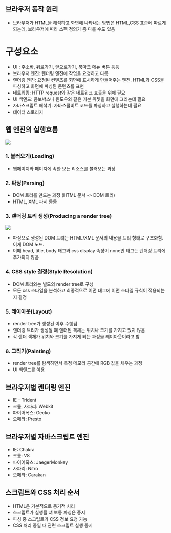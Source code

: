 브라우저 동작 원리
---

* 브라우저가 HTML을 해석하고 화면에 나타내는 방법은 HTML,CSS 표준에 따르게 되는데, 브라우저에 따라 스펙 정의가 좀 다를 수도 있음

# 구성요소
* UI : 주소바, 뒤로가기, 앞으로가기, 북마크 메뉴 버튼 등등
* 브라우저 엔진: 렌더링 엔진에 작업을 요청하고 다룸
* 렌더링 엔진: 요청된 컨텐츠를 회면에 표시하게 만들어주는 엔진. HTML과 CSS을 파싱하고 화면에 파싱된 콘텐츠를 표현
* 네트워킹: HTTP request와 같은 네트워크 호출을 위해 필요
* UI 백엔드: 콤보박스나 윈도우와 같은 기본 위젯을 화면에 그리는데 필요
* 자바스크립트 해석기: 자바스클비트 코드를 파싱하고 실행하는데 필요
* 데이터 스토리지

## 웹 엔진의 실행흐름

![](https://image.slidesharecdn.com/web-browserarchitecture-150609231155-lva1-app6892/95/web-browser-architecture-19-638.jpg?cb=1433891674)

### 1. 불러오기(Loading)
* 웹페이지와 페이지에 속한 모든 리소스를 불러오는 과정

### 2. 파싱(Parsing)
* DOM 트리를 만드는 과정 (HTML 문서 -> DOM 트리)
* HTML, XML 파서 등등

### 3. 렌더링 트리 생성(Producing a render tree)

![](https://cdn-images-1.medium.com/max/1200/1*Z32YHoZNEgAHCaozilfDIA.png)

* 파싱으로 생성된 DOM 트리는 HTML/XML 문서의 내용을 트리 형태로 구조화함. 이게 DOM 노드.
* 이때 head, title, body 태그와 css display 속성이 none인 태그는 렌더링 트리에 추가되지 않음

### 4. CSS style 결정(Style Resolution)
* DOM 트리와는 별도의 render tree로 구성
* 모든 css 스타일을 분석하고 최종적으로 어떤 태그에 어떤 스타일 규칙이 적용되는지 결정

### 5. 레이아웃(Layout)
* render tree가 생성된 이후 수행됨
* 렌더링 트리가 생성될 떄 렌더된 객체는 위치나 크기를 가지고 있지 않음
* 각 렌더 객체가 위치와 크기를 가지게 되는 과정을 레이아웃이라고 함

### 6. 그리기(Painting)
* render tree를 탐색하면서 특정 메모리 공간에 RGB 값을 채우는 과정
* UI 백엔드를 이용

## 브라우저별 렌더링 엔진
* IE - Trident
* 크롬, 사파리: Webkit
* 파이어폭스: Gecko
* 오페라: Presto

## 브라우저별 자바스크립트 엔진
* IE: Chakra
* 크롬: V8
* 파이어폭스: JaegerMonkey
* 사파리: Nitro
* 오페라: Carakan

## 스크립트와 CSS 처리 순서
* HTML은 기본적으로 동기적 처리
* 스크립트가 실행될 떄 보통 파싱은 중지
* 파싱 중 스크립트가 CSS 정보 요청 가능
* CSS 처리 중일 때 관련 스크립트 실행 중지
